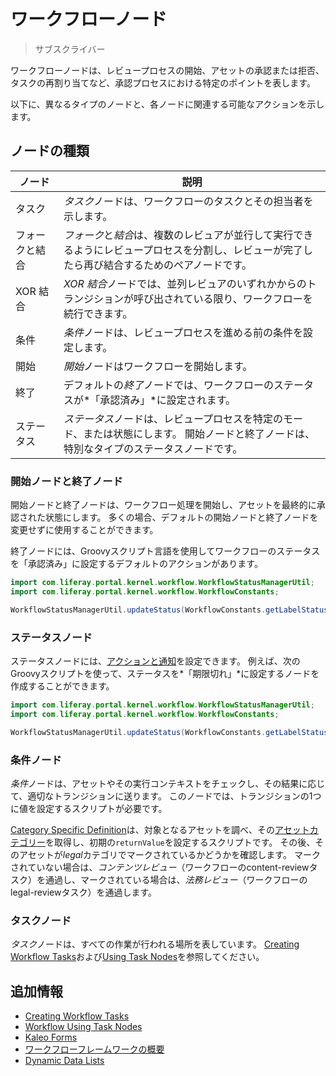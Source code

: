 # ワークフローノード

> サブスクライバー

ワークフローノードは、レビュープロセスの開始、アセットの承認または拒否、タスクの再割り当てなど、承認プロセスにおける特定のポイントを表します。

以下に、異なるタイプのノードと、各ノードに関連する可能なアクションを示します。

## ノードの種類

| ノード     | 説明                                                                        |
| ------- | ------------------------------------------------------------------------- |
| タスク     | *タスク*ノードは、ワークフローのタスクとその担当者を示します。                                          |
| フォークと結合 | *フォーク*と*結合*は、複数のレビュアが並行して実行できるようにレビュープロセスを分割し、レビューが完了したら再び結合するためのペアノードです。 |
| XOR 結合  | *XOR 結合*ノードでは、並列レビュアのいずれかからのトランジションが呼び出されている限り、ワークフローを続行できます。             |
| 条件      | *条件*ノードは、レビュープロセスを進める前の条件を設定します。                                          |
| 開始      | *開始*ノードはワークフローを開始します。                                                     |
| 終了      | デフォルトの*終了*ノードでは、ワークフローのステータスが*「承認済み」*に設定されます。                             |
| ステータス   | *ステータス*ノードは、レビュープロセスを特定のモード、または状態にします。 開始ノードと終了ノードは、特別なタイプのステータスノードです。    |

### 開始ノードと終了ノード

開始ノードと終了ノードは、ワークフロー処理を開始し、アセットを最終的に承認された状態にします。 多くの場合、デフォルトの開始ノードと終了ノードを変更せずに使用することができます。

終了ノードには、Groovyスクリプト言語を使用してワークフローのステータスを「承認済み」に設定するデフォルトのアクションがあります。

``` java
import com.liferay.portal.kernel.workflow.WorkflowStatusManagerUtil;
import com.liferay.portal.kernel.workflow.WorkflowConstants;

WorkflowStatusManagerUtil.updateStatus(WorkflowConstants.getLabelStatus("approved"), workflowContext);
```

### ステータスノード

ステータスノードには、[アクションと通知](./configuring-workflow-actions-and-notifications.md)を設定できます。 例えば、次のGroovyスクリプトを使って、ステータスを*「期限切れ」*に設定するノードを作成することができます。

``` java
import com.liferay.portal.kernel.workflow.WorkflowStatusManagerUtil;
import com.liferay.portal.kernel.workflow.WorkflowConstants;

WorkflowStatusManagerUtil.updateStatus(WorkflowConstants.getLabelStatus("expired"), workflowContext);
```

### 条件ノード

*条件*ノードは、アセットやその実行コンテキストをチェックし、その結果に応じて、適切なトランジションに送ります。 このノードでは、トランジションの1つに値を設定するスクリプトが必要です。

[Category Specific Definition](https://github.com/liferay/liferay-portal/blob/[$LIFERAY_LEARN_PORTAL_GIT_TAG$]/modules/apps/portal-workflow/portal-workflow-kaleo-runtime-impl/src/main/resources/META-INF/definitions/category-specific-definition.xml)は、対象となるアセットを調べ、その[アセットカテゴリー](../../../../content-authoring-and-management/tags-and-categories/defining-categories-and-vocabularies-for-content.md)を取得し、初期の`returnValue`を設定するスクリプトです。 その後、そのアセットが*legal*カテゴリでマークされているかどうかを確認します。 マークされていない場合は、*コンテンツレビュー*（ワークフローのcontent-reviewタスク）を通過し、マークされている場合は、*法務レビュー*（ワークフローのlegal-reviewタスク）を通過します。

### タスクノード

*タスク*ノードは、すべての作業が行われる場所を表しています。 [Creating Workflow Tasks](./creating-workflow-tasks.md)および[Using Task Nodes](./assigning-task-nodes.md)を参照してください。

## 追加情報

  - [Creating Workflow Tasks](./creating-workflow-tasks.md)
  - [Workflow Using Task Nodes](./assigning-task-nodes.md)
  - [Kaleo Forms](../../../forms/kaleo_forms.rst)
  - [ワークフローフレームワークの概要](https://help.liferay.com/hc/en-us/articles/360028727112-Introduction-to-The-Workflow-Framework)
  - [Dynamic Data Lists](../../../forms/dynamic-data-lists/getting-started-with-dynamic-data-lists.md)
